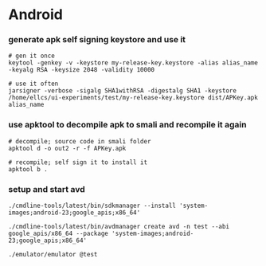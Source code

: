 # Android

### generate apk self signing keystore and use it

```
# gen it once
keytool -genkey -v -keystore my-release-key.keystore -alias alias_name -keyalg RSA -keysize 2048 -validity 10000

# use it often
jarsigner -verbose -sigalg SHA1withRSA -digestalg SHA1 -keystore /home/ellcs/ui-experiments/test/my-release-key.keystore dist/APKey.apk alias_name
```

### use apktool to decompile apk to smali and recompile it again

```
# decompile; source code in smali folder
apktool d -o out2 -r -f APKey.apk

# recompile; self sign it to install it
apktool b .
```

### setup and start avd 

```
./cmdline-tools/latest/bin/sdkmanager --install 'system-images;android-23;google_apis;x86_64'

./cmdline-tools/latest/bin/avdmanager create avd -n test --abi google_apis/x86_64 --package 'system-images;android-23;google_apis;x86_64'

./emulator/emulator @test
```
